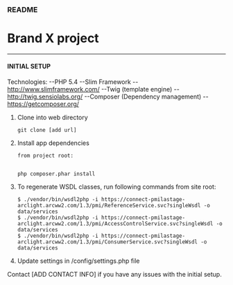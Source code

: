 ### README


# Brand X project

--------

#### INITIAL SETUP

Technologies:
--PHP 5.4
--Slim Framework -- http://www.slimframework.com/
--Twig (template engine) -- http://twig.sensiolabs.org/
--Composer (Dependency management) -- https://getcomposer.org/


1. Clone into web directory



    ```
    git clone [add url]

    ```

2. Install app dependencies



    ```
    from project root:


    php composer.phar install

    ```


3. To regenerate WSDL classes, run following commands from site root:



    ```
    $ ./vendor/bin/wsdl2php -i https://connect-pmilastage-arclight.arcww2.com/1.3/pmi/ReferenceService.svc?singleWsdl -o data/services
    $ ./vendor/bin/wsdl2php -i https://connect-pmilastage-arclight.arcww2.com/1.3/pmi/AccessControlService.svc?singleWsdl -o data/services
    $ ./vendor/bin/wsdl2php -i https://connect-pmilastage-arclight.arcww2.com/1.3/pmi/ConsumerService.svc?singleWsdl -o data/services

    ```
4. Update settings in /config/settings.php file


Contact [ADD CONTACT INFO] if you have any issues with the initial setup.